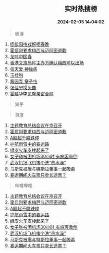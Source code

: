 <div align="center"><h2>实时热搜榜</h2><h4>2024-02-05 14:04:02</h4></div>

> 微博  

1. [杨紫因拍戏婉拒春晚](https://s.weibo.com/weibo?q=%23%E6%9D%A8%E7%B4%AB%E5%9B%A0%E6%8B%8D%E6%88%8F%E5%A9%89%E6%8B%92%E6%98%A5%E6%99%9A%23&t=31&band_rank=1&Refer=top)<br />
2. [霍启刚要求梅西与迈阿密道歉](https://s.weibo.com/weibo?q=%23%E9%9C%8D%E5%90%AF%E5%88%9A%E8%A6%81%E6%B1%82%E6%A2%85%E8%A5%BF%E4%B8%8E%E8%BF%88%E9%98%BF%E5%AF%86%E9%81%93%E6%AD%89%23&t=31&band_rank=2&Refer=top)<br />
3. [龙吟中国春](https://s.weibo.com/weibo?q=%23%E9%BE%99%E5%90%9F%E4%B8%AD%E5%9B%BD%E6%98%A5%23&t=31&band_rank=3&Refer=top)<br />
4. [香港文旅局称主办方确认梅西可以出场](https://s.weibo.com/weibo?q=%23%E9%A6%99%E6%B8%AF%E6%96%87%E6%97%85%E5%B1%80%E7%A7%B0%E4%B8%BB%E5%8A%9E%E6%96%B9%E7%A1%AE%E8%AE%A4%E6%A2%85%E8%A5%BF%E5%8F%AF%E4%BB%A5%E5%87%BA%E5%9C%BA%23&t=31&band_rank=4&Refer=top)<br />
5. [张天爱 神经病](https://s.weibo.com/weibo?q=%E5%BC%A0%E5%A4%A9%E7%88%B1%20%E7%A5%9E%E7%BB%8F%E7%97%85&t=31&band_rank=5&Refer=top)<br />
6. [玉桂狗](https://s.weibo.com/weibo?q=%E7%8E%89%E6%A1%82%E7%8B%97&t=31&band_rank=6&Refer=top)<br />
7. [酱园弄 章子怡](https://s.weibo.com/weibo?q=%E9%85%B1%E5%9B%AD%E5%BC%84%20%E7%AB%A0%E5%AD%90%E6%80%A1&t=31&band_rank=7&Refer=top)<br />
8. [张佳宁换头像](https://s.weibo.com/weibo?q=%23%E5%BC%A0%E4%BD%B3%E5%AE%81%E6%8D%A2%E5%A4%B4%E5%83%8F%23&t=31&band_rank=8&Refer=top)<br />
9. [霍建华李凯馨亲密合照](https://s.weibo.com/weibo?q=%23%E9%9C%8D%E5%BB%BA%E5%8D%8E%E6%9D%8E%E5%87%AF%E9%A6%A8%E4%BA%B2%E5%AF%86%E5%90%88%E7%85%A7%23&t=31&band_rank=9&Refer=top)<br />

> 知乎  


> 百度  

1. [主题教育总结会议在京召开](https://www.baidu.com/s?wd=%E4%B8%BB%E9%A2%98%E6%95%99%E8%82%B2%E6%80%BB%E7%BB%93%E4%BC%9A%E8%AE%AE%E5%9C%A8%E4%BA%AC%E5%8F%AC%E5%BC%80&sa=fyb_news&rsv_dl=fyb_news)<br />
2. [霍启刚要求梅西与迈阿密道歉](https://www.baidu.com/s?wd=%E9%9C%8D%E5%90%AF%E5%88%9A%E8%A6%81%E6%B1%82%E6%A2%85%E8%A5%BF%E4%B8%8E%E8%BF%88%E9%98%BF%E5%AF%86%E9%81%93%E6%AD%89&sa=fyb_news&rsv_dl=fyb_news)<br />
3. [A股超千股跌停](https://www.baidu.com/s?wd=A%E8%82%A1%E8%B6%85%E5%8D%83%E8%82%A1%E8%B7%8C%E5%81%9C&sa=fyb_news&rsv_dl=fyb_news)<br />
4. [护航雨雪中的春运路](https://www.baidu.com/s?wd=%E6%8A%A4%E8%88%AA%E9%9B%A8%E9%9B%AA%E4%B8%AD%E7%9A%84%E6%98%A5%E8%BF%90%E8%B7%AF&sa=fyb_news&rsv_dl=fyb_news)<br />
5. [绿皮火车支棱起来了](https://www.baidu.com/s?wd=%E7%BB%BF%E7%9A%AE%E7%81%AB%E8%BD%A6%E6%94%AF%E6%A3%B1%E8%B5%B7%E6%9D%A5%E4%BA%86&sa=fyb_news&rsv_dl=fyb_news)<br />
6. [女子称被困机场30小时 有旅客晕倒](https://www.baidu.com/s?wd=%E5%A5%B3%E5%AD%90%E7%A7%B0%E8%A2%AB%E5%9B%B0%E6%9C%BA%E5%9C%BA30%E5%B0%8F%E6%97%B6+%E6%9C%89%E6%97%85%E5%AE%A2%E6%99%95%E5%80%92&sa=fyb_news&rsv_dl=fyb_news)<br />
7. [武汉机场飞机挨个洗“热水澡”](https://www.baidu.com/s?wd=%E6%AD%A6%E6%B1%89%E6%9C%BA%E5%9C%BA%E9%A3%9E%E6%9C%BA%E6%8C%A8%E4%B8%AA%E6%B4%97%E2%80%9C%E7%83%AD%E6%B0%B4%E6%BE%A1%E2%80%9D&sa=fyb_news&rsv_dl=fyb_news)<br />
8. [马斯克被曝与特斯拉董事一起吸毒](https://www.baidu.com/s?wd=%E9%A9%AC%E6%96%AF%E5%85%8B%E8%A2%AB%E6%9B%9D%E4%B8%8E%E7%89%B9%E6%96%AF%E6%8B%89%E8%91%A3%E4%BA%8B%E4%B8%80%E8%B5%B7%E5%90%B8%E6%AF%92&sa=fyb_news&rsv_dl=fyb_news)<br />
9. [春运期间火车票只卖长途票？](https://www.baidu.com/s?wd=%E6%98%A5%E8%BF%90%E6%9C%9F%E9%97%B4%E7%81%AB%E8%BD%A6%E7%A5%A8%E5%8F%AA%E5%8D%96%E9%95%BF%E9%80%94%E7%A5%A8%EF%BC%9F&sa=fyb_news&rsv_dl=fyb_news)<br />

> 哔哩哔哩  

1. [主题教育总结会议在京召开](https://www.baidu.com/s?wd=%E4%B8%BB%E9%A2%98%E6%95%99%E8%82%B2%E6%80%BB%E7%BB%93%E4%BC%9A%E8%AE%AE%E5%9C%A8%E4%BA%AC%E5%8F%AC%E5%BC%80&sa=fyb_news&rsv_dl=fyb_news)<br />
2. [霍启刚要求梅西与迈阿密道歉](https://www.baidu.com/s?wd=%E9%9C%8D%E5%90%AF%E5%88%9A%E8%A6%81%E6%B1%82%E6%A2%85%E8%A5%BF%E4%B8%8E%E8%BF%88%E9%98%BF%E5%AF%86%E9%81%93%E6%AD%89&sa=fyb_news&rsv_dl=fyb_news)<br />
3. [A股超千股跌停](https://www.baidu.com/s?wd=A%E8%82%A1%E8%B6%85%E5%8D%83%E8%82%A1%E8%B7%8C%E5%81%9C&sa=fyb_news&rsv_dl=fyb_news)<br />
4. [护航雨雪中的春运路](https://www.baidu.com/s?wd=%E6%8A%A4%E8%88%AA%E9%9B%A8%E9%9B%AA%E4%B8%AD%E7%9A%84%E6%98%A5%E8%BF%90%E8%B7%AF&sa=fyb_news&rsv_dl=fyb_news)<br />
5. [绿皮火车支棱起来了](https://www.baidu.com/s?wd=%E7%BB%BF%E7%9A%AE%E7%81%AB%E8%BD%A6%E6%94%AF%E6%A3%B1%E8%B5%B7%E6%9D%A5%E4%BA%86&sa=fyb_news&rsv_dl=fyb_news)<br />
6. [女子称被困机场30小时 有旅客晕倒](https://www.baidu.com/s?wd=%E5%A5%B3%E5%AD%90%E7%A7%B0%E8%A2%AB%E5%9B%B0%E6%9C%BA%E5%9C%BA30%E5%B0%8F%E6%97%B6+%E6%9C%89%E6%97%85%E5%AE%A2%E6%99%95%E5%80%92&sa=fyb_news&rsv_dl=fyb_news)<br />
7. [武汉机场飞机挨个洗“热水澡”](https://www.baidu.com/s?wd=%E6%AD%A6%E6%B1%89%E6%9C%BA%E5%9C%BA%E9%A3%9E%E6%9C%BA%E6%8C%A8%E4%B8%AA%E6%B4%97%E2%80%9C%E7%83%AD%E6%B0%B4%E6%BE%A1%E2%80%9D&sa=fyb_news&rsv_dl=fyb_news)<br />
8. [马斯克被曝与特斯拉董事一起吸毒](https://www.baidu.com/s?wd=%E9%A9%AC%E6%96%AF%E5%85%8B%E8%A2%AB%E6%9B%9D%E4%B8%8E%E7%89%B9%E6%96%AF%E6%8B%89%E8%91%A3%E4%BA%8B%E4%B8%80%E8%B5%B7%E5%90%B8%E6%AF%92&sa=fyb_news&rsv_dl=fyb_news)<br />
9. [春运期间火车票只卖长途票？](https://www.baidu.com/s?wd=%E6%98%A5%E8%BF%90%E6%9C%9F%E9%97%B4%E7%81%AB%E8%BD%A6%E7%A5%A8%E5%8F%AA%E5%8D%96%E9%95%BF%E9%80%94%E7%A5%A8%EF%BC%9F&sa=fyb_news&rsv_dl=fyb_news)<br />
